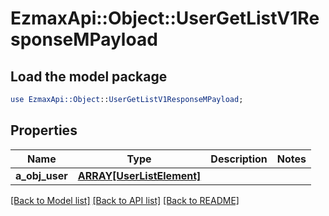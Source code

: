 # EzmaxApi::Object::UserGetListV1ResponseMPayload

## Load the model package
```perl
use EzmaxApi::Object::UserGetListV1ResponseMPayload;
```

## Properties
Name | Type | Description | Notes
------------ | ------------- | ------------- | -------------
**a_obj_user** | [**ARRAY[UserListElement]**](UserListElement.md) |  | 

[[Back to Model list]](../README.md#documentation-for-models) [[Back to API list]](../README.md#documentation-for-api-endpoints) [[Back to README]](../README.md)


